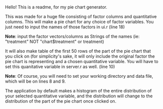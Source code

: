 Hello! This is a readme, for my pie chart generator. 

This was made for a huge file consisting of factor columns and quantitative columns. This will 
make a pie chart for any choice of factor variables. You just need to input the names of those factors in ui.r (line 18)

**Note**: input the factor vectors/columns as Strings of the names (ie: "treatment" NOT "chart$treatment" or treatment)

It will also make table of the first 50 rows of the part of the pie chart that you click on (for simplicity's sake, it will only
include the original factor the pie chart is representing and a chosen quantitative variable. You will have to set this quanitative 
variable in server.r as well. (line 10)

**Note**: Of course, you will need to set your working directory and data file, which will be on lines 8 and 9.

The application by default makes a histogram of the entire distribution of your selected quantitative variable, and the distribution
will change to the distribution of the part of the pie chart once clicked on. 
